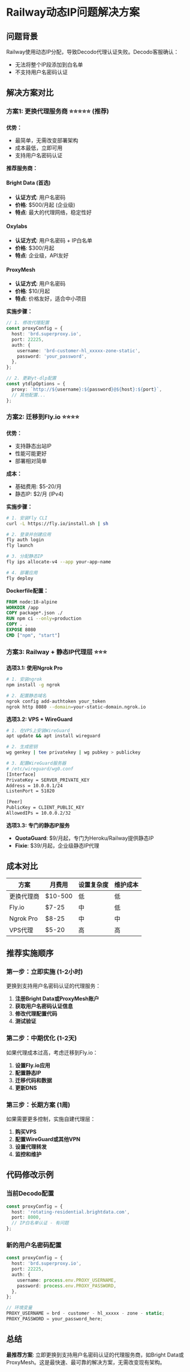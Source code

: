 # Railway动态IP问题解决方案

## 问题背景

Railway使用动态IP分配，导致Decodo代理认证失败。Decodo客服确认：

- 无法将整个IP段添加到白名单
- 不支持用户名密码认证

## 解决方案对比

### 方案1: 更换代理服务商 ⭐⭐⭐⭐⭐ (推荐)

**优势：**

- 最简单，无需改变部署架构
- 成本最低，立即可用
- 支持用户名密码认证

**推荐服务商：**

#### Bright Data (首选)

- **认证方式**: 用户名密码
- **价格**: $500/月起 (企业级)
- **特点**: 最大的代理网络，稳定性好

#### Oxylabs

- **认证方式**: 用户名密码 + IP白名单
- **价格**: $300/月起
- **特点**: 企业级，API友好

#### ProxyMesh

- **认证方式**: 用户名密码
- **价格**: $10/月起
- **特点**: 价格友好，适合中小项目

**实施步骤：**

```typescript
// 1. 修改代理配置
const proxyConfig = {
  host: 'brd.superproxy.io',
  port: 22225,
  auth: {
    username: 'brd-customer-hl_xxxxx-zone-static',
    password: 'your_password',
  },
};

// 2. 更新yt-dlp配置
const ytdlpOptions = {
  proxy: `http://${username}:${password}@${host}:${port}`,
  // 其他配置...
};
```

### 方案2: 迁移到Fly.io ⭐⭐⭐⭐

**优势：**

- 支持静态出站IP
- 性能可能更好
- 部署相对简单

**成本：**

- 基础费用: $5-20/月
- 静态IP: $2/月 (IPv4)

**实施步骤：**

```bash
# 1. 安装Fly CLI
curl -L https://fly.io/install.sh | sh

# 2. 登录并创建应用
fly auth login
fly launch

# 3. 分配静态IP
fly ips allocate-v4 --app your-app-name

# 4. 部署应用
fly deploy
```

**Dockerfile配置：**

```dockerfile
FROM node:18-alpine
WORKDIR /app
COPY package*.json ./
RUN npm ci --only=production
COPY . .
EXPOSE 8080
CMD ["npm", "start"]
```

### 方案3: Railway + 静态IP代理层 ⭐⭐⭐

**选项3.1: 使用Ngrok Pro**

```bash
# 1. 安装ngrok
npm install -g ngrok

# 2. 配置静态域名
ngrok config add-authtoken your_token
ngrok http 8080 --domain=your-static-domain.ngrok.io
```

**选项3.2: VPS + WireGuard**

```bash
# 1. 在VPS上安装WireGuard
apt update && apt install wireguard

# 2. 生成密钥
wg genkey | tee privatekey | wg pubkey > publickey

# 3. 配置WireGuard服务器
# /etc/wireguard/wg0.conf
[Interface]
PrivateKey = SERVER_PRIVATE_KEY
Address = 10.0.0.1/24
ListenPort = 51820

[Peer]
PublicKey = CLIENT_PUBLIC_KEY
AllowedIPs = 10.0.0.2/32
```

**选项3.3: 专门的静态IP服务**

- **QuotaGuard**: $9/月起，专门为Heroku/Railway提供静态IP
- **Fixie**: $39/月起，企业级静态IP代理

## 成本对比

| 方案       | 月费用  | 设置复杂度 | 维护成本 |
| ---------- | ------- | ---------- | -------- |
| 更换代理商 | $10-500 | 低         | 低       |
| Fly.io     | $7-25   | 中         | 低       |
| Ngrok Pro  | $8-25   | 中         | 中       |
| VPS代理    | $5-20   | 高         | 高       |

## 推荐实施顺序

### 第一步：立即实施 (1-2小时)

更换到支持用户名密码认证的代理服务：

1. **注册Bright Data或ProxyMesh账户**
2. **获取用户名密码认证信息**
3. **修改代理配置代码**
4. **测试验证**

### 第二步：中期优化 (1-2天)

如果代理成本过高，考虑迁移到Fly.io：

1. **设置Fly.io应用**
2. **配置静态IP**
3. **迁移代码和数据**
4. **更新DNS**

### 第三步：长期方案 (1周)

如果需要更多控制，实施自建代理层：

1. **购买VPS**
2. **配置WireGuard或其他VPN**
3. **设置代理转发**
4. **监控和维护**

## 代码修改示例

### 当前Decodo配置

```typescript
const proxyConfig = {
  host: 'rotating-residential.brightdata.com',
  port: 8000,
  // IP白名单认证 - 有问题
};
```

### 新的用户名密码配置

```typescript
const proxyConfig = {
  host: 'brd.superproxy.io',
  port: 22225,
  auth: {
    username: process.env.PROXY_USERNAME,
    password: process.env.PROXY_PASSWORD,
  },
};

// 环境变量
PROXY_USERNAME = brd - customer - hl_xxxxx - zone - static;
PROXY_PASSWORD = your_password_here;
```

## 总结

**最推荐方案**: 立即更换到支持用户名密码认证的代理服务商，如Bright Data或ProxyMesh。这是最快速、最可靠的解决方案，无需改变现有架构。
